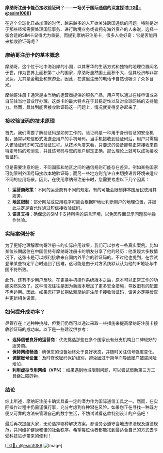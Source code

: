 **摩纳哥注册卡能否接收验证码？——一场关于国际通信的深度探讨[[TG💪+ @esim1088](https://t.me/s/esim1088)]**

在这个全球化日益加深的时代，越来越多的人开始关注跨国通信的问题。特别是对于那些经常需要处理国际事务、进行跨境业务或者拥有海外资产的人来说，选择一张合适的SIM卡显得尤为重要。而提到摩纳哥注册卡，很多人会好奇：它是否能用来接收验证码呢？

### 摩纳哥注册卡的基本概念

摩纳哥，这个位于地中海沿岸的小国，以其奢华的生活方式和独特的地理位置闻名于世。作为世界上面积第二小的国家，摩纳哥虽然国土面积不大，但其经济却非常发达，尤其是金融业和旅游业。因此，在这里注册的电话卡自然也吸引了众多目光。

摩纳哥注册卡通常是由当地的运营商提供的服务产品，用户可以通过在线申请或亲自前往当地营业厅办理。这类卡的最大特点在于其稳定性以及对全球网络的支持能力。然而，具体到能否接收验证码这一问题上，情况就变得复杂起来了。

### 接收验证码的技术原理

首先，我们需要了解验证码是如何工作的。验证码是一种用于身份验证的安全机制，通常以短信形式发送至用户的手机号码。当手机接收到验证码后，用户只需输入该验证码即可完成验证过程。从技术角度来看，只要您的设备能够正常接收来自特定号码的短消息，并且该号码与您的账户绑定正确，那么理论上就可以成功接收验证码。

但是需要注意的是，不同国家和地区之间的通信规则可能存在差异。例如某些国家可能限制外国号码接收本地验证码；而另一些地方则允许自由切换语言环境来适应不同的应用场景。因此，在使用摩纳哥注册卡时，您需要考虑以下几个因素：

1. **运营商政策**：不同的运营商有不同的规定，有的可能会限制非本国居民使用其服务。
2. **地区限制**：部分网站或应用程序可能会根据IP地址判断用户的地理位置，并据此决定是否允许通过短信接收验证码。
3. **语言支持**：确保您的SIM卡支持所需的语言环境，以免因界面显示问题影响操作体验。

### 实际案例分析

为了更好地理解摩纳哥注册卡的实际应用效果，我们可以参考一些真实案例。比如某位长期居住在中国但持有摩纳哥注册卡的朋友分享了他的经历：他发现大多数情况下，这张卡是可以顺利接收来自国内外平台的验证码的。不过他也提到，在尝试登录某些特定平台时遇到了困难，这可能是由于对方系统默认认为他的IP地址与中国不符所致。

此外，还有不少用户反映，在更换手机操作系统版本之后，原本可以正常工作的功能突然失效了。这种情况往往是因为新版本增加了更多安全措施，导致旧有的配置不再适用。因此，如果您打算长期依赖摩纳哥注册卡接收验证码，请务必定期检查并更新相关设置。

### 如何提升成功率？

尽管存在上述种种挑战，但我们仍然可以通过采取一些措施来提高摩纳哥注册卡接收验证码的成功率。以下是一些建议供参考：

- **选择信誉良好的运营商**：优先挑选那些在多个国家设有分支机构且口碑较好的服务商。
- **保持网络畅通**：确保您的设备始终处于良好状态，并随时关注信号强度变化。
- **调整账号设置**：及时修改密码保护级别，避免因过于简单而导致账户被盗风险增加。
- **利用虚拟专用网络（VPN）**：如果遇到地域限制问题，可以尝试借助第三方工具绕过障碍物。

### 结论

综上所述，摩纳哥注册卡确实具备一定的潜力作为国际通信工具之一。然而，在实际操作过程中仍需谨慎行事，充分考虑到各种潜在风险。如果您正在寻找一种既方便又可靠的方法来管理自己的数字生活，不妨试试看这款特别设计的产品吧！

最后再次提醒大家，无论选择哪种解决方案，都请务必遵守当地法律法规及道德规范，共同维护健康和谐的社会秩序。希望每位读者都能找到最适合自己的方式去享受科技进步带来的便利！

[[TG💪+ @esim1088](https://t.me/s/esim1088) ![Image](https://i.postimg.cc/4NQfJmqS/Snipaste-2025-05-13-00-14-12.png)]